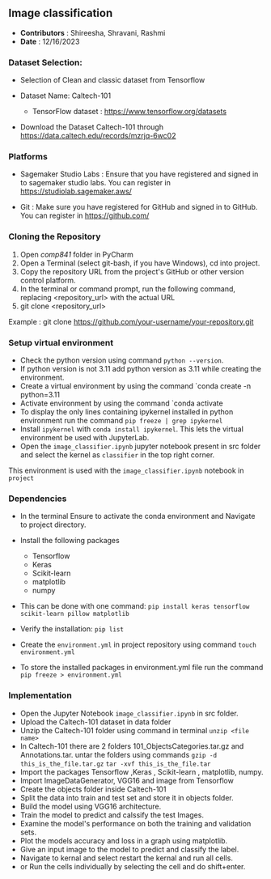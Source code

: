 ## Image classification
- **Contributors** : Shireesha, Shravani, Rashmi
- **Date** : 12/16/2023

### Dataset Selection:
- Selection of Clean and classic dataset from Tensorflow 
- Dataset Name: Caltech-101
    - TensorFlow dataset : https://www.tensorflow.org/datasets  

- Download the Dataset Caltech-101 through https://data.caltech.edu/records/mzrjq-6wc02

### Platforms
- Sagemaker Studio Labs : Ensure that you have registered and signed in to sagemaker studio labs. 
You can register in https://studiolab.sagemaker.aws/

- Git : Make sure you have registered for GitHub and signed in to GitHub. 
You can register in https://github.com/

### Cloning the Repository
1. Open *comp841* folder in PyCharm
2. Open a Terminal (select git-bash, if you have Windows), cd into 
   project. 
3. Copy the repository URL from the project's GitHub or other version control platform.
4. In the terminal or command prompt, run the following command, replacing <repository_url> with the actual URL
5. git clone <repository_url>

Example : git clone https://github.com/your-username/your-repository.git

### Setup virtual environment

- Check the python version using command `python --version`.
- If python version is not 3.11 add python version as 3.11 while creating the environment.
- Create a virtual environment by using the command `conda create -n <env name> python=3.11
- Activate environment by using the command `conda activate <env name>
- To display the only lines containing ipykernel installed in python environment run the command `pip freeze | grep ipykernel` 
- Install `ipykernel` with `conda install ipykernel`. This lets the virtual environment be used with JupyterLab.
- Open the `image_classifier.ipynb` jupyter notebook present in src folder and select the kernel as `classifier` in the top right corner.

This environment is used with the `image_classifier.ipynb` notebook in `project`

### Dependencies
- In the terminal Ensure to activate the conda environment and Navigate to project directory.
- Install the following packages
    - Tensorflow 
    - Keras
    - Scikit-learn
    - matplotlib
    - numpy

- This can be done with one command: `pip install keras tensorflow scikit-learn pillow matplotlib`
- Verify the installation: `pip list`
- Create the `environment.yml` in project repository using command `touch environment.yml`
- To store the installed packages in environment.yml file run the command `pip freeze > environment.yml`

### Implementation

- Open the Jupyter Notebook `image_classifier.ipynb` in src folder.
- Upload the Caltech-101 dataset in data folder
- Unzip the Caltech-101 folder using command in terminal `unzip <file name>`
- In Caltech-101 there are 2 folders 101_ObjectsCategories.tar.gz and Annotations.tar. untar the folders using commands 
`gzip -d this_is_the_file.tar.gz`
`tar -xvf this_is_the_file.tar`
- Import the packages Tensorflow ,Keras , Scikit-learn , matplotlib, numpy.
- Import ImageDataGenerator, VGG16 and image from Tensorflow  
- Create the objects folder inside Caltech-101 
- Split the data into train and test set and store it in objects folder.
- Build the model using VGG16 architecture.
- Train the model to predict and  calssify the test Images.
- Examine the model's performance on both the training and validation sets.
- Plot the models accuracy and loss  in a graph using matplotlib.
- Give an input image to the model to predict and classify the label. 
- Navigate to kernal and select restart the kernal and run all cells.
- or Run the cells individually by selecting the cell and do shift+enter.

